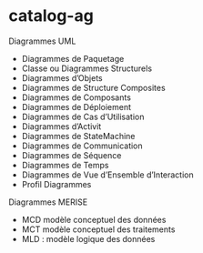 # catalog-ag

Diagrammes UML

- Diagrammes de Paquetage
- Classe ou Diagrammes Structurels
- Diagrammes d’Objets
- Diagrammes de Structure Composites
- Diagrammes de Composants
- Diagrammes de Déploiement
- Diagrammes de Cas d’Utilisation
- Diagrammes d’Activit
- Diagrammes de StateMachine
- Diagrammes de Communication
- Diagrammes de Séquence
- Diagrammes de Temps
- Diagrammes de Vue d’Ensemble d’Interaction
- Profil Diagrammes


Diagrammes MERISE

- MCD modèle conceptuel des données
- MCT modèle conceptuel des traitements
- MLD : modèle logique des données
